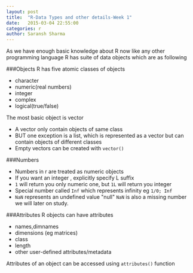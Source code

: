 ```yaml
---
layout: post
title:  "R-Data Types and other details-Week 1"
date:   2015-03-04 22:55:00
categories: r
author: Saransh Sharma
---
```


As we have enough basic knowledge about R now like any other programming language R has suite of data objects which are as following 

###Objects
R has five atomic classes of objects

- character
- numeric(real numbers)
- integer
- complex
- logical(true/false)

The most basic object is vector 

- A vector only contain objects of same class
- BUT one exception is a list, which is represented as a vector but can contain objects of different classes
- Empty vectors can be created with `vector()`

###Numbers

- Numbers in r are treated as numeric objects
- If you want an integer , explicitly specify L suffix
- `1` will return you only numeric one, but `1L` will return you integer
- Special number called `Inf` which represents infinity eg  `1/0; Inf` 
- `NaN` represents an undefined value "null" `NaN` is also a missing number we will later on study.

###Attributes 
R objects can have attributes

- names,dimnames
- dimensions (eg matrices)
- class
- length
- other user-defined attributes/metadata

Attributes of an object can be accessed using `attributes()` function